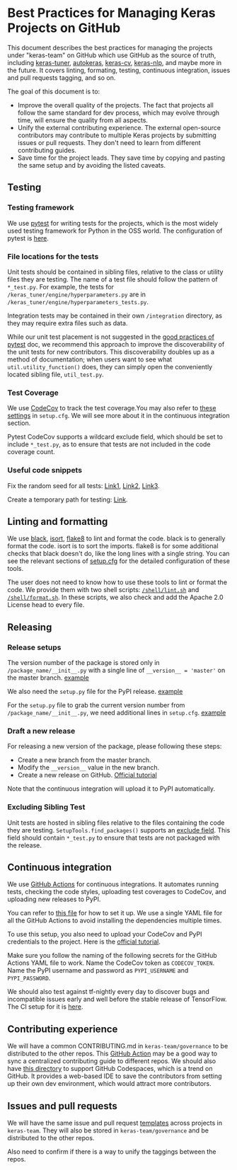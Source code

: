 # Best Practices for Managing Keras Projects on GitHub

This document describes the best practices for managing the projects under
"keras-team" on GitHub which use GitHub as the source of truth, including
[keras-tuner](https://github.com/keras-team/keras-tuner),
[autokeras](https://github.com/keras-team/autokeras),
[keras-cv](https://github.com/keras-team/keras-cv),
[keras-nlp](https://github.com/keras-team/keras-nlp),
and maybe more in the future. It covers linting, formating, testing, continuous
integration, issues and pull requests tagging, and so on.

The goal of this document is to:
* Improve the overall quality of the projects. The fact that projects all
  follow the same standard for dev process, which may evolve through time, will
  ensure the quality from all aspects.
* Unify the external contributing experience. The external open-source
  contributors may contribute to multiple Keras projects by submitting issues
  or pull requests. They don't need to learn from different contributing
  guides.
* Save time for the project leads. They save time by copying and pasting the
  same setup and by avoiding the listed caveats.

## Testing

### Testing framework

We use [pytest](https://docs.pytest.org/en/6.2.x/) for writing tests for the
projects, which is the most widely used testing framework for Python in the OSS
world. The configuration of pytest is
[here](https://github.com/keras-team/keras-tuner/blob/1.1.0/setup.cfg#L4-L16).

### File locations for the tests

Unit tests should be contained in sibling files, relative to the class or
utility files they are testing. The name of a test file should follow the
pattern of `*_test.py`. For example, the tests for
`/keras_tuner/engine/hyperparameters.py` are in
`/keras_tuner/engine/hyperparameters_tests.py`.

Integration tests may be contained in their own `/integration` directory, as
they may require extra files such as data.

While our unit test placement is not suggested in the
[good practices of pytest](https://docs.pytest.org/en/6.2.x/goodpractices.html)
doc, we recommend this approach to improve the discoverability of the unit
tests for new contributors. This discoverability doubles up as a method of
documentation; when users want to see what `util.utility_function()` does, they
can simply open the conveniently located sibling file, `util_test.py`.

### Test Coverage

We use [CodeCov](https://about.codecov.io/) to track the test coverage.You may
also refer to
[these settings](https://github.com/keras-team/keras-tuner/blob/1.1.0/setup.cfg#L24-L28)
in `setup.cfg`. We will see more about it in the continuous integration section.

Pytest CodeCov supports a wildcard exclude field, which should be set to
include `*_test.py`, as to ensure that tests are not included in the code
coverage count.

### Useful code snippets
Fix the random seed for all tests:
[Link1](https://github.com/keras-team/keras-tuner/blob/1.1.0/tests/conftest.py#L8-L17),
[Link2](https://github.com/keras-team/keras-tuner/blob/master/tests/unit_tests/randomness_test.py),
[Link3](https://www.tensorflow.org/api_docs/python/tf/keras/utils/set_random_seed).

Create a temporary path for testing: [Link](https://docs.pytest.org/en/6.2.x/tmpdir.html).

## Linting and formatting

We use
[black](https://black.readthedocs.io/en/stable/),
[isort](https://pycqa.github.io/isort/), 
[flake8](https://flake8.pycqa.org/en/latest/)
to lint and format the code. black is to generally format the code. isort is to
sort the imports. flake8 is for some additional checks that black doesn't do,
like the long lines with a single string. You can see the relevant sections of
[setup.cfg](https://github.com/keras-team/keras-tuner/blob/1.1.0/setup.cfg) for
the detailed configuration of these tools.

The user does not need to know how to use these tools to lint or format the
code. We provide them with two shell scripts:
[`/shell/lint.sh`](https://github.com/keras-team/keras-tuner/blob/master/shell/lint.sh)
and
[`/shell/format.sh`](https://github.com/keras-team/keras-tuner/blob/master/shell/format.sh).
In these scripts, we also check and add the Apache 2.0 License head to every
file.

## Releasing

### Release setups

The version number of the package is stored only in `/package_name/__init__.py`
with a single line of `__version__ = 'master'` on the master branch.
[example](https://github.com/keras-team/keras-tuner/blob/1e13aabe5b6659340a8ee81328805479a57b2105/keras_tuner/__init__.py#L35)

We also need the `setup.py` file for the PyPI release.
[example](https://github.com/keras-team/keras-tuner/blob/1e13aabe5b6659340a8ee81328805479a57b2105/setup.py)

For the `setup.py` file to grab the current version number from
`/package_name/__init__.py`, we need additional lines in `setup.cfg`.
[example](https://github.com/keras-team/keras-tuner/blob/1.1.0/setup.cfg#L1-L2)

### Draft a new release

For releasing a new version of the package, please following these steps:
* Create a new branch from the master branch.
* Modify the `__version__` value in the new branch.
* Create a new release on GitHub.
  [Official tutorial](https://docs.github.com/en/repositories/releasing-projects-on-github/managing-releases-in-a-repository)

Note that the continuous integration will upload it to PyPI automatically.

### Excluding Sibling Test

Unit tests are hosted in sibling files relative to the files containing the
code they are testing. `SetupTools.find_packages()` supports an
[exclude field](https://github.com/pypa/setuptools/blob/f838bc6a170046c9fdfc2251e5466040a669ca12/setuptools/__init__.py#L52).
This field should contain `*_test.py` to ensure that tests are not packaged
with the release.

## Continuous integration

We use [GitHub Actions](https://github.com/features/actions) for continuous
integrations. It automates running tests, checking the code styles, uploading
test coverages to CodeCov, and uploading new releases to PyPI.

You can refer to
[this file](https://github.com/keras-team/keras-tuner/blob/master/.github/workflows/actions.yml)
for how to set it up. We use a single YAML file for all the GitHub Actions to
avoid installing the dependencies multiple times.

To use this setup, you also need to upload your CodeCov and PyPI credentials to
the project. Here is the
[official tutorial](https://docs.github.com/en/actions/security-guides/encrypted-secrets#creating-encrypted-secrets-for-a-repository).

Make sure you follow the naming of the following secrets for the GitHub Actions YAML file to work.
Name the CodeCov token as `CODECOV_TOKEN`.
Name the PyPI username and password as `PYPI_USERNAME` and `PYPI_PASSWORD`.

We should also test against tf-nightly every day to discover bugs and
incompatible issues early and well before the stable release of TensorFlow.
The CI setup for it is
[here](https://github.com/keras-team/keras-tuner/blob/master/.github/workflows/nightly.yml).

## Contributing experience

We will have a common CONTRIBUTING.md in `keras-team/governance` to be
distributed to the other repos. This
[GitHub Action](https://github.com/marketplace/actions/file-sync) may be a good
way to sync a centralized contributing guide to different repos.
We should also have
[this directory](https://github.com/keras-team/keras-tuner/tree/master/.devcontainer)
to support GitHub Codespaces, which is a trend on GitHub. It provides a
web-based IDE to save the contributors from setting up their own dev
environment, which would attract more contributors.

## Issues and pull requests

We will have the same issue and pull request
[templates](https://github.com/keras-team/keras/tree/master/.github/ISSUE_TEMPLATE)
across projects in `keras-team`. They will also be stored in
`keras-team/governance` and be distributed to the other repos.

Also need to confirm if there is a way to unify the taggings between the repos.
